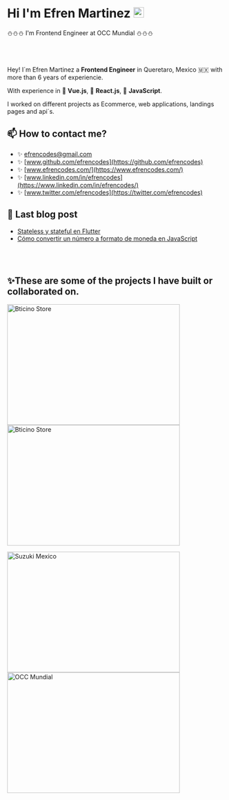 # Hi I'm Efren Martinez <img src="https://media.giphy.com/media/hvRJCLFzcasrR4ia7z/giphy.gif" width="24" height="24"></img>

⛄⛄⛄ I'm Frontend Engineer at OCC Mundial ⛄⛄⛄

<br>
<br>

Hey! I´m Efren Martinez a **Frontend Engineer** in Queretaro, Mexico 🇲🇽 with more than 6 years of experiencie.

With experience in 💚 **Vue.js**, 💙 **React.js**, 💛 **JavaScript**.

I worked on different projects as Ecommerce, web applications, landings pages and api´s.

## 📫 How to contact me?

- ✨ [efrencodes@gmail.com](mailto:efrencodes@gmail.com)
- ✨ [www.github.com/efrencodes](https://github.com/efrencodes)
- ✨ [www.efrencodes.com/](https://www.efrencodes.com/)
- ✨ [www.linkedin.com/in/efrencodes](https://www.linkedin.com/in/efrencodes/)
- ✨ [www.twitter.com/efrencodes](https://twitter.com/efrencodes)

## 📖 Last blog post

- [Stateless y stateful en Flutter](https://www.efrencodes.com/articulos/stateless-y-stateful-en-flutter)
- [Cómo convertir un número a formato de moneda en JavaScript](https://www.efrencodes.com/articulos/cómo-convertir-un-número-a-formato-de-moneda-en-javascript)

<br>
<br>

## ✨These are some of the projects I have built or collaborated on.

<p>
    <a
        href="https://store.bticino.com.mx/"
        target="_blank">
            <img
                src="https://res.cloudinary.com/efrencodes/image/upload/v1659818960/github.com/project/bticino-store.webp"
                alt="Bticino Store"
                width="400"
                height="280"
            />
    </a>
    <a
        href="https://www.efrencodes.com"
        target="_blank">
            <img
                src="https://res.cloudinary.com/efrencodes/image/upload/v1659818960/github.com/project/efrencodes.webp"
                alt="Bticino Store"
                width="400"
                height="280"
            />
    </a>
</p>
<p>
    <a
        href="https://www.suzuki.com.mx/autos/"
        target="_blank">
            <img
                src="https://res.cloudinary.com/efrencodes/image/upload/v1659818960/github.com/project/suzuki.webp"
                alt="Suzuki Mexico"
                width="400"
                height="280"
            />
    </a>
    <a
        href="https://www.occ.com.mx/empresas/"
        target="_blank">
            <img
                src="https://res.cloudinary.com/efrencodes/image/upload/v1659818960/github.com/project/occ-mundial.webp"
                alt="OCC Mundial"
                width="400"
                height="280"
            />
    </a>
</p>
